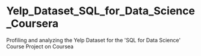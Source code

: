 # Yelp_Dataset_SQL_for_Data_Science_Coursera
Profiling and analyzing the Yelp Dataset for the 'SQL for Data Science' Course Project on Coursea

